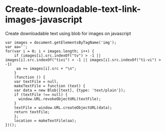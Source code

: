 # Create-downloadable-text-link-images-javascript
Create downloadable text using blob for images on javascript

    var images = document.getElementsByTagName('img'); 
    var aa='';
    for(var i = 0; i < images.length; i++) {
        if (images[i].src.indexOf("tv") > -1 || images[i].src.indexOf("tivi") > -1 || images[i].src.indexOf("ti-vi") > -1)
         aa += images[i].src + "\n";
        }
        (function () {
        var textFile = null,
        makeTextFile = function (text) {
        var data = new Blob([text], {type: 'text/plain'});
        if (textFile !== null) {
          window.URL.revokeObjectURL(textFile);
        }
        textFile = window.URL.createObjectURL(data);
        return textFile;
        };
        location = makeTextFile(aa);
    })();
